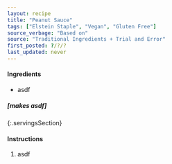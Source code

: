 ```yaml
---
layout: recipe
title: "Peanut Sauce" 
tags: ["Elstein Staple", "Vegan", "Gluten Free"]
source_verbage: "Based on"
source: "Traditional Ingredients + Trial and Error" 
first_posted: ?/?/?
last_updated: never
---
```


#### Ingredients
- asdf

##### [makes asdf]
{:.servingsSection}

#### Instructions
1. asdf